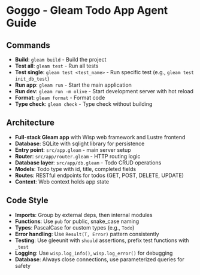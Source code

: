 # Goggo - Gleam Todo App Agent Guide

## Commands
- **Build**: `gleam build` - Build the project  
- **Test all**: `gleam test` - Run all tests
- **Test single**: `gleam test <test_name>` - Run specific test (e.g., `gleam test init_db_test`)
- **Run app**: `gleam run` - Start the main application
- **Run dev**: `gleam run -m olive` - Start development server with hot reload
- **Format**: `gleam format` - Format code
- **Type check**: `gleam check` - Type check without building

## Architecture
- **Full-stack Gleam app** with Wisp web framework and Lustre frontend
- **Database**: SQLite with sqlight library for persistence
- **Entry point**: `src/app.gleam` - main server setup
- **Router**: `src/app/router.gleam` - HTTP routing logic  
- **Database layer**: `src/app/db.gleam` - Todo CRUD operations
- **Models**: Todo type with id, title, completed fields
- **Routes**: RESTful endpoints for todos (GET, POST, DELETE, UPDATE)
- **Context**: Web context holds app state

## Code Style
- **Imports**: Group by external deps, then internal modules
- **Functions**: Use `pub` for public, snake_case naming
- **Types**: PascalCase for custom types (e.g., `Todo`)
- **Error handling**: Use `Result(T, Error)` pattern consistently
- **Testing**: Use gleeunit with `should` assertions, prefix test functions with `_test`
- **Logging**: Use `wisp.log_info()`, `wisp.log_error()` for debugging
- **Database**: Always close connections, use parameterized queries for safety
